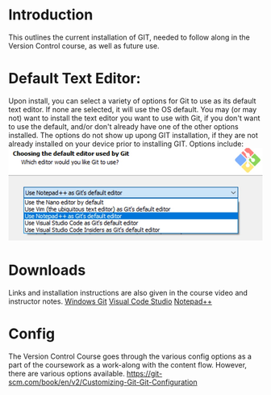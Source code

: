 # Introduction
This outlines the current installation of GIT, needed to follow along in the Version Control course, as well as future use. 

# Default Text Editor:
Upon install, you can select a variety of options for Git to use as its default text editor.  If none are selected, it will use the OS default. You may (or may not) want to install the text editor you want to use with Git, if you don't want to use the default, and/or don't already have one of the other options installed.  The options do not show up upong GIT installation, if they are not already installed on your device prior to installing GIT. 
Options include: 
![Image of Git Text Editor Choices on Install](https://github.com/EO4wellness/leary-leerie/blob/master/images/installation-git-editor.jpg)

# Downloads 
Links and installation instructions are also given in the course video and instructor notes. 
[Windows Git](https://git-scm.com/download/win)
[Visual Code Studio](https://code.visualstudio.com/download)
[Notepad++](https://notepad-plus-plus.org/downloads/)

# Config
The Version Control Course goes through the various config options as a part of the coursework as a work-along with the content flow.  However, there are various options available. https://git-scm.com/book/en/v2/Customizing-Git-Git-Configuration
